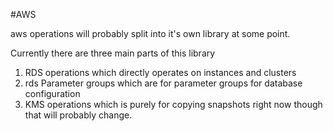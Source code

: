 #AWS

aws operations will probably split into it's own library at some point.

Currently there are three main parts of this library
1. RDS operations which directly operates on instances and clusters
1. rds Parameter groups which are for parameter groups for database configuration 
1. KMS operations which is purely for copying snapshots right now though that will probably change.